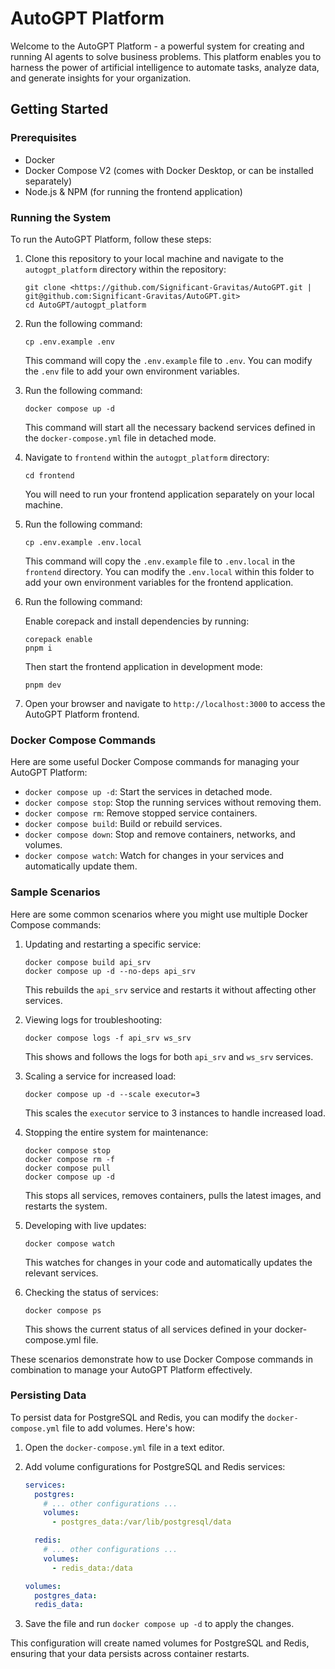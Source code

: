 # AutoGPT Platform

Welcome to the AutoGPT Platform - a powerful system for creating and running AI agents to solve business problems. This platform enables you to harness the power of artificial intelligence to automate tasks, analyze data, and generate insights for your organization.

## Getting Started

### Prerequisites

- Docker
- Docker Compose V2 (comes with Docker Desktop, or can be installed separately)
- Node.js & NPM (for running the frontend application)

### Running the System

To run the AutoGPT Platform, follow these steps:

1. Clone this repository to your local machine and navigate to the `autogpt_platform` directory within the repository:

   ```
   git clone <https://github.com/Significant-Gravitas/AutoGPT.git | git@github.com:Significant-Gravitas/AutoGPT.git>
   cd AutoGPT/autogpt_platform
   ```

2. Run the following command:

   ```
   cp .env.example .env
   ```

   This command will copy the `.env.example` file to `.env`. You can modify the `.env` file to add your own environment variables.

3. Run the following command:

   ```
   docker compose up -d
   ```

   This command will start all the necessary backend services defined in the `docker-compose.yml` file in detached mode.

4. Navigate to `frontend` within the `autogpt_platform` directory:

   ```
   cd frontend
   ```

   You will need to run your frontend application separately on your local machine.

5. Run the following command:

   ```
   cp .env.example .env.local
   ```

   This command will copy the `.env.example` file to `.env.local` in the `frontend` directory. You can modify the `.env.local` within this folder to add your own environment variables for the frontend application.

6. Run the following command:

   Enable corepack and install dependencies by running:

   ```
   corepack enable
   pnpm i
   ```

   Then start the frontend application in development mode:

   ```
   pnpm dev
   ```

7. Open your browser and navigate to `http://localhost:3000` to access the AutoGPT Platform frontend.

### Docker Compose Commands

Here are some useful Docker Compose commands for managing your AutoGPT Platform:

- `docker compose up -d`: Start the services in detached mode.
- `docker compose stop`: Stop the running services without removing them.
- `docker compose rm`: Remove stopped service containers.
- `docker compose build`: Build or rebuild services.
- `docker compose down`: Stop and remove containers, networks, and volumes.
- `docker compose watch`: Watch for changes in your services and automatically update them.

### Sample Scenarios

Here are some common scenarios where you might use multiple Docker Compose commands:

1. Updating and restarting a specific service:

   ```
   docker compose build api_srv
   docker compose up -d --no-deps api_srv
   ```

   This rebuilds the `api_srv` service and restarts it without affecting other services.

2. Viewing logs for troubleshooting:

   ```
   docker compose logs -f api_srv ws_srv
   ```

   This shows and follows the logs for both `api_srv` and `ws_srv` services.

3. Scaling a service for increased load:

   ```
   docker compose up -d --scale executor=3
   ```

   This scales the `executor` service to 3 instances to handle increased load.

4. Stopping the entire system for maintenance:

   ```
   docker compose stop
   docker compose rm -f
   docker compose pull
   docker compose up -d
   ```

   This stops all services, removes containers, pulls the latest images, and restarts the system.

5. Developing with live updates:

   ```
   docker compose watch
   ```

   This watches for changes in your code and automatically updates the relevant services.

6. Checking the status of services:
   ```
   docker compose ps
   ```
   This shows the current status of all services defined in your docker-compose.yml file.

These scenarios demonstrate how to use Docker Compose commands in combination to manage your AutoGPT Platform effectively.

### Persisting Data

To persist data for PostgreSQL and Redis, you can modify the `docker-compose.yml` file to add volumes. Here's how:

1. Open the `docker-compose.yml` file in a text editor.
2. Add volume configurations for PostgreSQL and Redis services:

   ```yaml
   services:
     postgres:
       # ... other configurations ...
       volumes:
         - postgres_data:/var/lib/postgresql/data

     redis:
       # ... other configurations ...
       volumes:
         - redis_data:/data

   volumes:
     postgres_data:
     redis_data:
   ```

3. Save the file and run `docker compose up -d` to apply the changes.

This configuration will create named volumes for PostgreSQL and Redis, ensuring that your data persists across container restarts.

